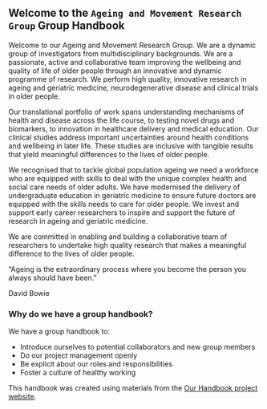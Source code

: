 ## Welcome to the `Ageing and Movement Research Group` Group Handbook

Welcome to our Ageing and Movement Research Group. We are a dynamic group of investigators from multidisciplinary backgrounds.  We are a passionate, active and collaborative team improving the wellbeing and quality of life of older people through an innovative and dynamic programme of research. We perform high quality, innovative research in ageing and geriatric medicine, neurodegenerative disease and clinical trials in older people.  

Our translational portfolio of work spans understanding mechanisms of health and disease across the life course, to testing novel drugs and biomarkers, to innovation in healthcare delivery and medical education.  Our clinical studies address important uncertainties around health conditions and wellbeing in later life. These studies are inclusive with tangible results that yield meaningful differences to the lives of older people. 

We recognised that to tackle global population ageing we need a workforce who are equipped with skills to deal with the unique  complex health and social care needs of older adults. We have modernised the delivery of undergraduate education in geriatric medicine to ensure future doctors are equipped with the skills needs to care for older people. We invest and support early career researchers to inspire and support the future of research in ageing and geriatric medicine.   

We are committed in enabling and building a collaborative team of researchers to undertake high quality research that makes a meaningful difference to the lives of older people.  


“Ageing is the extraordinary process where you become the person you always should have been.”

 David Bowie  

### Why do we have a group handbook?

We have a group handbook to:
- Introduce ourselves to potential collaborators and new group members
- Do our project management openly 
- Be explicit about our roles and responsibilities
- Foster a culture of healthy working

This handbook was created using materials from the [Our Handbook project website](https://very-good-science.github.io/our-handbook).
